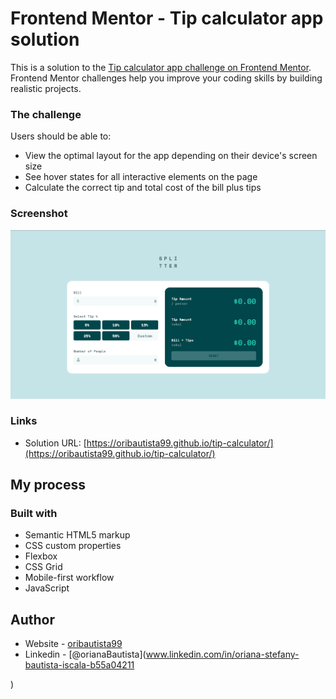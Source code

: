 # Frontend Mentor - Tip calculator app solution

This is a solution to the [Tip calculator app challenge on Frontend Mentor](https://www.frontendmentor.io/challenges/tip-calculator-app-ugJNGbJUX). Frontend Mentor challenges help you improve your coding skills by building realistic projects.

### The challenge

Users should be able to:

- View the optimal layout for the app depending on their device's screen size
- See hover states for all interactive elements on the page
- Calculate the correct tip and total cost of the bill plus tips

### Screenshot

![](./images/desktop.png)

### Links

- Solution URL: [https://oribautista99.github.io/tip-calculator/](https://oribautista99.github.io/tip-calculator/)

## My process

### Built with

- Semantic HTML5 markup
- CSS custom properties
- Flexbox
- CSS Grid
- Mobile-first workflow
- JavaScript

## Author

- Website - [oribautista99](https://oribautista99.netlify.app/)
- Linkedin - [@orianaBautista](www.linkedin.com/in/oriana-stefany-bautista-iscala-b55a04211

)
